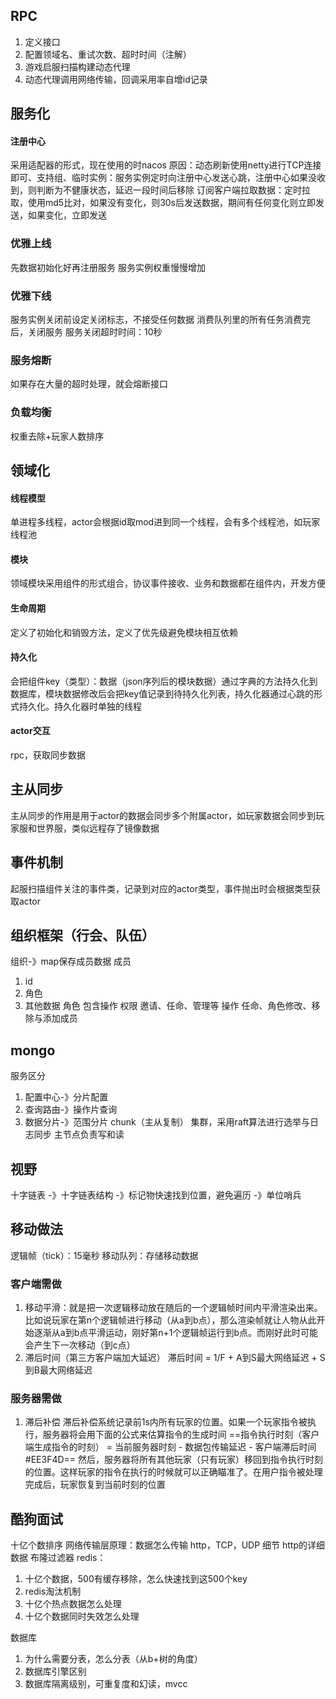 ##
## RPC
1. 定义接口
2. 配置领域名、重试次数、超时时间（注解）
3. 游戏启服扫描构建动态代理
4. 动态代理调用网络传输，回调采用率自增id记录

## 服务化
#### 注册中心
采用适配器的形式，现在使用的时nacos
原因：动态刷新使用netty进行TCP连接即可、支持组、临时实例：服务实例定时向注册中心发送心跳，注册中心如果没收到，则判断为不健康状态，延迟一段时间后移除
订阅客户端拉取数据：定时拉取，使用md5比对，如果没有变化，则30s后发送数据，期间有任何变化则立即发送，如果变化，立即发送
### 优雅上线
先数据初始化好再注册服务
服务实例权重慢慢增加
### 优雅下线
服务实例关闭前设定关闭标志，不接受任何数据
消费队列里的所有任务消费完后，关闭服务
服务关闭超时时间：10秒
### 服务熔断
如果存在大量的超时处理，就会熔断接口
### 负载均衡
权重去除+玩家人数排序
## 领域化
#### 线程模型
单进程多线程，actor会根据id取mod进到同一个线程，会有多个线程池，如玩家线程池
#### 模块
领域模块采用组件的形式组合，协议事件接收、业务和数据都在组件内，开发方便
#### 生命周期
定义了初始化和销毁方法，定义了优先级避免模块相互依赖
#### 持久化
会把组件key（类型）：数据（json序列后的模块数据）通过字典的方法持久化到数据库，模块数据修改后会把key值记录到待持久化列表，持久化器通过心跳的形式持久化。持久化器时单独的线程
#### actor交互
rpc，获取同步数据
## 主从同步
主从同步的作用是用于actor的数据会同步多个附属actor，如玩家数据会同步到玩家服和世界服，类似远程存了镜像数据
## 事件机制
起服扫描组件关注的事件类，记录到对应的actor类型，事件抛出时会根据类型获取actor
## 组织框架（行会、队伍）
组织-》map保存成员数据
成员
1. id
2. 角色
3. 其他数据
角色
	包含操作
权限
	邀请、任命、管理等
操作
	任命、角色修改、移除与添加成员
## mongo
服务区分
1. 配置中心-》分片配置
2. 查询路由-》操作片查询
3. 数据分片-》范围分片
chunk（主从复制）
集群，采用raft算法进行选举与日志同步
主节点负责写和读
## 视野
十字链表
-》十字链表结构
-》标记物快速找到位置，避免遍历
-》单位哨兵
## 移动做法
逻辑帧（tick）：15毫秒
移动队列：存储移动数据
### 客户端需做
1. 移动平滑：就是把一次逻辑移动放在随后的一个逻辑帧时间内平滑渲染出来。比如说玩家在第n个逻辑帧进行移动（从a到b点），那么渲染帧就让人物从此开始逐渐从a到b点平滑运动，刚好第n+1个逻辑帧运行到b点。而刚好此时可能会产生下一次移动（到c点）
2. 滞后时间（第三方客户端加大延迟）
滞后时间 = 1/F + A到S最大网络延迟 + S到B最大网络延迟
### 服务器需做
1. 滞后补偿
滞后补偿系统记录前1s内所有玩家的位置。如果一个玩家指令被执行，服务器将会用下面的公式来估算指令的生成时间
==指令执行时刻（客户端生成指令的时刻） = 当前服务器时刻 - 数据包传输延迟 - 客户端滞后时间 #EE3F4D==
然后，服务器将所有其他玩家（只有玩家）移回到指令执行时刻的位置。这样玩家的指令在执行的时候就可以正确瞄准了。在用户指令被处理完成后，玩家恢复到当前时刻的位置

## 酷狗面试
十亿个数排序
网络传输层原理：数据怎么传输
http，TCP，UDP 细节
http的详细数据
布隆过滤器
redis：
1. 十亿个数据，500有缓存移除，怎么快速找到这500个key
2. redis淘汰机制
3. 十亿个热点数据怎么处理
4. 十亿个数据同时失效怎么处理

数据库
1. 为什么需要分表，怎么分表（从b+树的角度）
2. 数据库引擎区别
4. 数据库隔离级别，可重复度和幻读，mvcc
